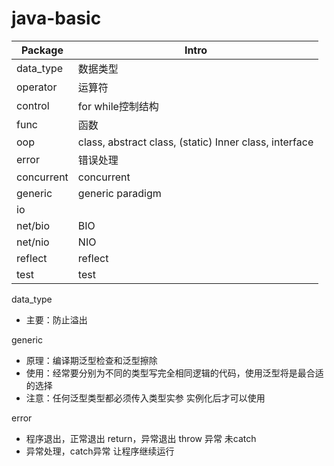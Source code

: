 # java-basic
|Package|Intro|
|---|---|
|data_type|数据类型|
|operator|运算符|
|control|for while控制结构|
|func|函数|
|oop|class, abstract class, (static) Inner class, interface|
|error|错误处理|
|concurrent|concurrent|
|generic|generic paradigm|
|io||
|net/bio|BIO|
|net/nio|NIO|
|reflect|reflect|
|test|test|

data_type
- 主要：防止溢出

generic
- 原理：编译期泛型检查和泛型擦除
- 使用：经常要分别为不同的类型写完全相同逻辑的代码，使用泛型将是最合适的选择
- 注意：任何泛型类型都必须传入类型实参 实例化后才可以使用

error
- 程序退出，正常退出 return，异常退出 throw 异常 未catch
- 异常处理，catch异常 让程序继续运行